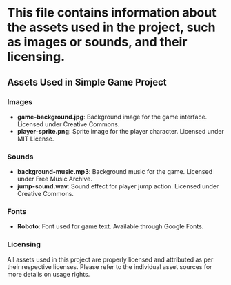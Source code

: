 # This file contains information about the assets used in the project, such as images or sounds, and their licensing.

## Assets Used in Simple Game Project

### Images
- **game-background.jpg**: Background image for the game interface. Licensed under Creative Commons.
- **player-sprite.png**: Sprite image for the player character. Licensed under MIT License.

### Sounds
- **background-music.mp3**: Background music for the game. Licensed under Free Music Archive.
- **jump-sound.wav**: Sound effect for player jump action. Licensed under Creative Commons.

### Fonts
- **Roboto**: Font used for game text. Available through Google Fonts.

### Licensing
All assets used in this project are properly licensed and attributed as per their respective licenses. Please refer to the individual asset sources for more details on usage rights.